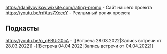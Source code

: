 https://danilvovikov.wixsite.com/rating-promo - Сайт нашего проекта
https://youtu.be/nfAus7XceeY  - Рекламный ролик проекта

## Подкасты
https://youtu.be/c_qFBUiG0cA - [[Встреча 28.03.2022|Запись встречи от 28.03.2022]]
-[[Встреча 04.04.2022|Запись встречи от 04.04.2022]]
